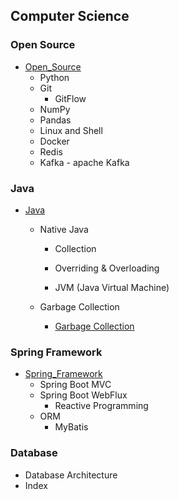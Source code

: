 ## Computer Science



### Open Source

- [Open_Source](./Open_Source)
  - Python
  - Git
    - GitFlow
  - NumPy
  - Pandas
  - Linux and Shell
  - Docker
  - Redis
  - Kafka - apache Kafka



### Java

- [Java](./Java/Java.md)
  
  - Native Java
  
    - Collection
    - Overriding & Overloading
  
    - JVM (Java Virtual Machine)
  
  - Garbage Collection
    - [Garbage Collection](./Java/Garbage_Collection.md)



### Spring Framework

- [Spring_Framework](./Spring_Framework)
  - Spring Boot MVC
  - Spring Boot WebFlux
    - Reactive Programming
  - ORM
    - MyBatis



### Database

- Database Architecture
- Index
